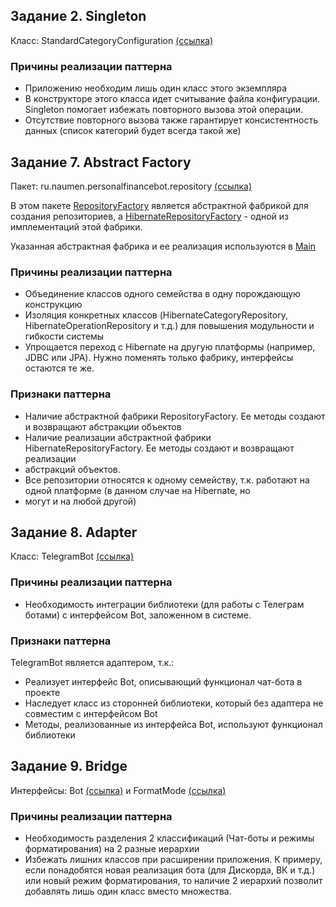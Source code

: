 ## Задание 2. Singleton

Класс: StandardCategoryConfiguration [(ссылка)](src/main/java/ru/naumen/personalfinancebot/configuration/StandardCategoryConfiguration.java)

### Причины реализации паттерна
* Приложению необходим лишь один класс этого экземпляра
* В конструкторе этого класса идет считывание файла конфигурации. Singleton помогает избежать повторного вызова этой 
операции.
* Отсутствие повторного вызова также гарантирует консистентность данных (список категорий будет всегда такой же)



## Задание 7. Abstract Factory

Пакет: ru.naumen.personalfinancebot.repository  [(ссылка)](src/main/java/ru/naumen/personalfinancebot/repository)

В этом пакете [RepositoryFactory](src/main/java/ru/naumen/personalfinancebot/repository/RepositoryFactory.java) 
является абстрактной фабрикой для создания репозиториев, а 
[HibernateRepositoryFactory](src/main/java/ru/naumen/personalfinancebot/repository/HibernateRepositoryFactory.java) - 
одной из имплементаций этой фабрики.

Указанная абстрактная фабрика и ее реализация используются в 
[Main](src/main/java/ru/naumen/personalfinancebot/Main.java)

### Причины реализации паттерна
* Объединение классов одного семейства в одну порождающую конструкцию
* Изоляция конкретных классов (HibernateCategoryRepository, HibernateOperationRepository и т.д.) для повышения 
модульности и гибкости системы
* Упрощается переход с Hibernate на другую платформы (например, JDBC или JPA). Нужно поменять только фабрику, интерфейсы
остаются те же.

### Признаки паттерна
* Наличие абстрактной фабрики RepositoryFactory. Ее методы создают и возвращают абстракции объектов
* Наличие реализации абстрактной фабрики HibernateRepositoryFactory. Ее методы создают и возвращают реализации 
* абстракций объектов.
* Все репозитории относятся к одному семейству, т.к. работают на одной платформе (в данном случае на Hibernate, но 
* могут и на любой другой)

## Задание 8. Adapter

Класс: TelegramBot [(ссылка)](src/main/java/ru/naumen/personalfinancebot/bot/TelegramBot.java)

### Причины реализации паттерна
* Необходимость интеграции библиотеки (для работы с Телеграм ботами) с интерфейсом Bot, заложенном в системе. 

### Признаки паттерна
TelegramBot является адаптером, т.к.:
* Реализует интерфейс Bot, описывающий функционал чат-бота в проекте
* Наследует класс из сторонней библиотеки, который без адаптера не совместим с интерфейсом Bot
* Методы, реализованные из интерфейса Bot, используют функционал библиотеки

## Задание 9. Bridge

Интерфейсы: Bot [(ссылка)](src/main/java/ru/naumen/personalfinancebot/bot/Bot.java) и FormatMode [(ссылка)](src/main/java/ru/naumen/personalfinancebot/mode/FormatMode.java)

### Причины реализации паттерна
* Необходимость разделения 2 классификаций (Чат-боты и режимы форматирования) на 2 разные иерархии
* Избежать лишних классов при расширении приложения. К примеру, если понадобятся новая реализация бота
(для Дискорда, ВК и т.д.) или новый режим форматирования, то наличие 2 иерархий позволит добавлять лишь один класс 
вместо множества.